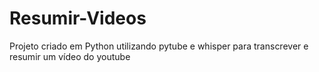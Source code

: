 # Resumir-Videos

Projeto criado em Python utilizando pytube e whisper para transcrever e resumir um vídeo do youtube
